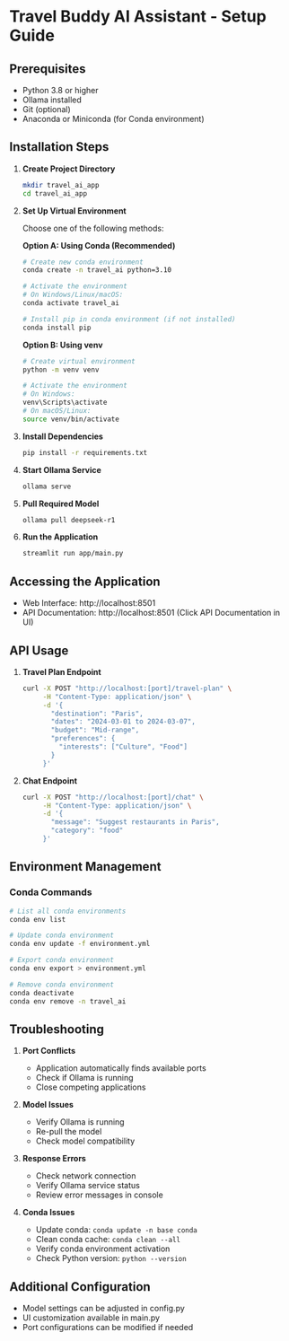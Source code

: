 # Travel Buddy AI Assistant - Setup Guide

## Prerequisites
- Python 3.8 or higher
- Ollama installed
- Git (optional)
- Anaconda or Miniconda (for Conda environment)

## Installation Steps

1. **Create Project Directory**
   ```bash
   mkdir travel_ai_app
   cd travel_ai_app
   ```

2. **Set Up Virtual Environment**
   
   Choose one of the following methods:

   **Option A: Using Conda (Recommended)**
   ```bash
   # Create new conda environment
   conda create -n travel_ai python=3.10
   
   # Activate the environment
   # On Windows/Linux/macOS:
   conda activate travel_ai
   
   # Install pip in conda environment (if not installed)
   conda install pip
   ```

   **Option B: Using venv**
   ```bash
   # Create virtual environment
   python -m venv venv
   
   # Activate the environment
   # On Windows:
   venv\Scripts\activate
   # On macOS/Linux:
   source venv/bin/activate
   ```

3. **Install Dependencies**
   ```bash
   pip install -r requirements.txt
   ```

4. **Start Ollama Service**
   ```bash
   ollama serve
   ```

5. **Pull Required Model**
   ```bash
   ollama pull deepseek-r1
   ```

6. **Run the Application**
   ```bash
   streamlit run app/main.py
   ```

## Accessing the Application

- Web Interface: http://localhost:8501
- API Documentation: http://localhost:8501 (Click API Documentation in UI)

## API Usage

1. **Travel Plan Endpoint**
   ```bash
   curl -X POST "http://localhost:[port]/travel-plan" \
        -H "Content-Type: application/json" \
        -d '{
          "destination": "Paris",
          "dates": "2024-03-01 to 2024-03-07",
          "budget": "Mid-range",
          "preferences": {
            "interests": ["Culture", "Food"]
          }
        }'
   ```

2. **Chat Endpoint**
   ```bash
   curl -X POST "http://localhost:[port]/chat" \
        -H "Content-Type: application/json" \
        -d '{
          "message": "Suggest restaurants in Paris",
          "category": "food"
        }'
   ```

## Environment Management

### Conda Commands
```bash
# List all conda environments
conda env list

# Update conda environment
conda env update -f environment.yml

# Export conda environment
conda env export > environment.yml

# Remove conda environment
conda deactivate
conda env remove -n travel_ai
```

## Troubleshooting

1. **Port Conflicts**
   - Application automatically finds available ports
   - Check if Ollama is running
   - Close competing applications

2. **Model Issues**
   - Verify Ollama is running
   - Re-pull the model
   - Check model compatibility

3. **Response Errors**
   - Check network connection
   - Verify Ollama service status
   - Review error messages in console

4. **Conda Issues**
   - Update conda: `conda update -n base conda`
   - Clean conda cache: `conda clean --all`
   - Verify conda environment activation
   - Check Python version: `python --version`

## Additional Configuration

- Model settings can be adjusted in config.py
- UI customization available in main.py
- Port configurations can be modified if needed 